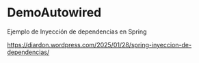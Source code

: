 # DemoAutowired
Ejemplo de Inyección de dependencias en Spring

https://diardon.wordpress.com/2025/01/28/spring-inyeccion-de-dependencias/
